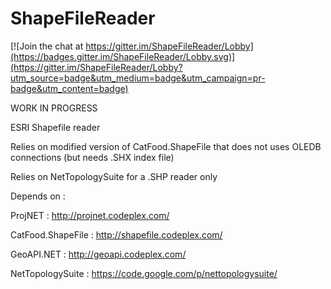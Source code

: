 ShapeFileReader
===============

[![Join the chat at https://gitter.im/ShapeFileReader/Lobby](https://badges.gitter.im/ShapeFileReader/Lobby.svg)](https://gitter.im/ShapeFileReader/Lobby?utm_source=badge&utm_medium=badge&utm_campaign=pr-badge&utm_content=badge)

WORK IN PROGRESS 

ESRI Shapefile reader

Relies on modified version of CatFood.ShapeFile that does not uses OLEDB connections (but needs .SHX index file)

Relies on NetTopologySuite for a .SHP reader only



Depends on :

ProjNET : http://projnet.codeplex.com/

CatFood.ShapeFile : http://shapefile.codeplex.com/

GeoAPI.NET : http://geoapi.codeplex.com/

NetTopologySuite : https://code.google.com/p/nettopologysuite/
